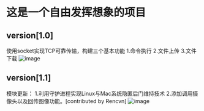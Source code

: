 # 这是一个自由发挥想象的项目
## version[1.0]  
  使用socket实现TCP可靠传输，构建三个基本功能 1.命令执行 2.文件上传 3.文件下载
![image](https://user-images.githubusercontent.com/87647729/164957932-a5ce2a73-1620-4464-8622-e217927b0bc5.png)

## version[1.1]
  模块更新：
  1.利用守护进程实现Linux与Mac系统隐匿后门维持技术 
  2.添加调用摄像头以及回传图像功能。[contributed by Rencvn]
  ![image](https://user-images.githubusercontent.com/87647729/164957958-d7e43be8-189e-4756-a078-2657455fed8e.png)

